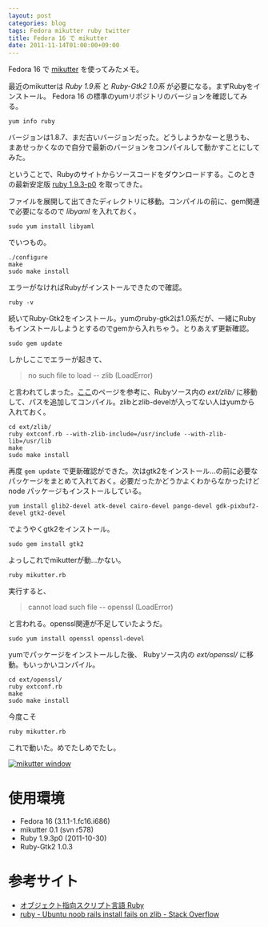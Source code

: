 ```yaml
---
layout: post
categories: blog
tags: Fedora mikutter ruby twitter
title: Fedora 16 で mikutter
date: 2011-11-14T01:00:00+09:00
---
```



Fedora 16 で [mikutter] を使ってみたメモ。

<!-- more -->

最近のmikutterは *Ruby 1.9系* と *Ruby-Gtk2 1.0系* が必要になる。まずRubyをインストール。 Fedora 16 の標準のyumリポジトリのバージョンを確認してみる。

```
yum info ruby
```


バージョンは1.8.7、まだ古いバージョンだった。どうしようかなーと思うも、まあせっかくなので自分で最新のバージョンをコンパイルして動かすことにしてみた。

ということで、Rubyのサイトからソースコードをダウンロードする。このときの最新安定版 [ruby 1.9.3-p0] を取ってきた。

ファイルを展開して出てきたディレクトリに移動。コンパイルの前に、gem関連で必要になるので *libyaml* を入れておく。

```
sudo yum install libyaml
```


でいつもの。

```
./configure
make
sudo make install
```


エラーがなければRubyがインストールできたので確認。

```
ruby -v
```


続いてRuby-Gtk2をインストール。yumのruby-gtk2は1.0系だが、一緒にRubyもインストールしようとするのでgemから入れちゃう。とりあえず更新確認。

```
sudo gem update
```


しかしここでエラーが起きて、

> no such file to load -- zlib (LoadError)

と言われてしまった。[ここ][cite-stack-overflow]のページを参考に、Rubyソース内の *ext/zlib/* に移動して、パスを追加してコンパイル。zlibとzlib-develが入ってない人はyumから入れておく。

```
cd ext/zlib/
ruby extconf.rb --with-zlib-include=/usr/include --with-zlib-lib=/usr/lib
make
sudo make install
```


再度 `gem update` で更新確認ができた。次はgtk2をインストール...の前に必要なパッケージをまとめて入れておく。必要だったかどうかよくわからなかったけど node パッケージもインストールしている。

```
yum install glib2-devel atk-devel cairo-devel pango-devel gdk-pixbuf2-devel gtk2-devel
```


でようやくgtk2をインストール。

```
sudo gem install gtk2
```


よっしこれでmikutterが動...かない。

```
ruby mikutter.rb
```


実行すると、

> cannot load such file -- openssl (LoadError)

と言われる。openssl関連が不足していたようだ。

```
sudo yum install openssl openssl-devel
```


yumでパッケージをインストールした後、 Rubyソース内の *ext/openssl/* に移動。もいっかいコンパイル。

```
cd ext/openssl/
ruby extconf.rb
make
sudo make install
```


今度こそ

```
ruby mikutter.rb
```


これで動いた。めでたしめでたし。

[![mikutter window]][mikutter window link]


# 使用環境

+ Fedora 16 (3.1.1-1.fc16.i686)
+ mikutter 0.1 (svn r578)
+ Ruby 1.9.3p0 (2011-10-30)
+ Ruby-Gtk2 1.0.3


# 参考サイト

+ [オブジェクト指向スクリプト言語 Ruby][cite-ruby]
+ [ruby - Ubuntu noob rails install fails on zlib - Stack Overflow][cite-stack-overflow]



[mikutter]: http://mikutter.hachune.net/
[ruby 1.9.3-p0]: ftp://ftp.ruby-lang.org/pub/ruby/1.9/ruby-1.9.3-p0.tar.bz2

[mikutter window]: https://lh3.googleusercontent.com/gKA-Vw-WXo86t1mF2ECAI2ztVcbsGliCBsFzflIPAdsTHoN9sLbr3draIXKAxh_UqgcKlSwK7VMs_5Pcpb6hoVPR16dkMOecqlalCVE3sOm19Kni9hwTXya01vKxlHUFJrEPad4-MQ=w800
[mikutter window link]: https://photos.google.com/share/AF1QipNyUaZZYbN-rAMtPN4hYEPNoLiNuNtASRm2S4AbGZbIZnuxDiCP9gSB9f4eUp_HWg/photo/AF1QipNFqLYvbQKnQ3ETAGAKCk0QFgBxBF6Sc49vL2ya?key=bU5TcTlfNjFiQk5PTHdUMXJ4TGNkNFdtTFBWRWZn

[cite-ruby]: http://www.ruby-lang.org/
[cite-stack-overflow]: http://stackoverflow.com/questions/769496/ubuntu-noob-rails-install-fails-on-zlib

[^2012-08-11]: Fedora 17 からは標準で Ruby 1.9.3系になったので、yumからさくっとインストールできる。
